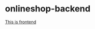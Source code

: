 # onlineshop-backend

<a href="https://github.com/MirceaAlexandruC/online-store-frontend.git">This is frontend</a>

